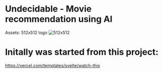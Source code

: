 # Undecidable - Movie recommendation using AI


Assets:
512x512 logo
![512x512](https://github.com/Porter-smith/startup-in-30-days-undecidable/assets/92813718/f2defdab-586a-4708-a3b0-929f77aac934)


# Initally was started from this project: 
https://vercel.com/templates/svelte/watch-this
